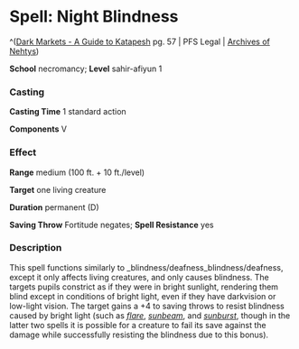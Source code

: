 # Spell: Night Blindness

^([Dark Markets - A Guide to Katapesh][ss-night-blindness] pg. 57 | PFS Legal | [Archives of Nehtys][sn-night-blindness])

**School** necromancy; **Level** sahir-afiyun 1

### Casting

**Casting Time** 1 standard action  

**Components** V

### Effect

**Range** medium (100 ft. + 10 ft./level)  

**Target** one living creature  

**Duration** permanent (D)  

**Saving Throw** Fortitude negates; **Spell Resistance** yes

### Description

This spell functions similarly to _blindness/deafness_blindness/deafness, except it only affects living creatures, and only causes blindness. The targets pupils constrict as if they were in bright sunlight, rendering them blind except in conditions of bright light, even if they have darkvision or low-light vision. The target gains a +4 to saving throws to resist blindness caused by bright light (such as _[flare]_, _[sunbeam]_, and _[sunburst]_, though in the latter two spells it is possible for a creature to fail its save against the damage while successfully resisting the blindness due to this bonus).

[ss-night-blindness]: http://paizo.com/store/downloads/p
[sn-night-blindness]: http://www.archivesofnethys.com/SpellDisplay.aspx?ItemName=Night%20Blindness
[flare]: http://www.archivesofnethys.com/SpellDisplay.aspx?ItemName=flare
[sunburst]: http://www.archivesofnethys.com/SpellDisplay.aspx?ItemName=sunburst
[sunbeam]: http://www.archivesofnethys.com/SpellDisplay.aspx?ItemName=sunbeam